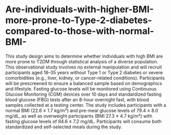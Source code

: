 # Are-individuals-with-higher-BMI-more-prone-to-Type-2-diabetes-compared-to-those-with-normal-BMI-
This study design aims to determine whether individuals with high BMI are more prone to T2DM through statistical analysis of a diverse population.
This observational study involves no external manipulation and will recruit participants aged 18–35 years without Type 1 or Type 2 diabetes or severe comorbidities (e.g., liver, kidney, or cancer-related conditions). Participants will be prescreened to ensure a balanced sample based on demographics and lifestyle. Fasting glucose levels will be monitored using Continuous Glucose Monitoring (CGM) devices over 10 days and standardized fasting blood glucose (FBG) tests after an 8-hour overnight fast, with blood samples collected at a testing center. The study includes participants with a normal BMI (22.6 ± 1.7 kg/m²) and pre-meal glucose levels of 79.4 ± 8.0 mg/dL, as well as overweight participants (BMI 27.3 ± 4.7 kg/m²) with fasting glucose levels of 84.6 ± 7.2 mg/dL. Participants will consume both standardized and self-selected meals during the study.


